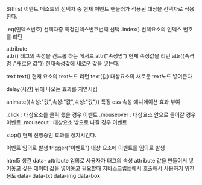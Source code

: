 $(this) 이벤트 메소드의 선택자 중 현재 이벤트 핸들러가 적용된 대상을 선택자로 적용한다.

.eq(인덱스번호) 선택자중 특정인덱스번호번째 선택
.index() 선택요소의 인덱스 번호를 리턴

attribute  
attr() 태그의 속성을 컨트롤 하는 메서드
attr("속성명") 현재 속성값을 리턴
attr({속셕명 :"새로운 값"}) 현재속성값에 새로운 값을 넣는다.

text
text() 현재 요소의 text노드 리턴
text(값) 대상요소의 새로운 text노드 넣어준다

delay(시간) 뒤에 나오는 효과를 지연시킴

animate({속성:"값",속성:"값",속성:"값"})
특정 css 속성 애니메이션 효과 부여

.click : 대상요소를 클릭 했을 경우 이벤트
.mouseover : 대상요소 안으로 들어갈 경우 이벤트
.mouseout : 대상요소 밖으로 나갈 경우 이벤트

stop() 현재 진행중인 효과를 정지시킨다.

이벤트 임의로 발생
trigger("이벤트") 대상 요소에 이벤트를 임의로 발생

html5 생긴 data- attribute
임의로 사용자가 태그의 속성 attribute 값을 만들어서 넣어놓고
싶은 데이터 값을 넣어놓고 필요할때 자바스크립트에서 호출해서 사용하기 위한 용도
data-
data-txt
data-img
data-box
